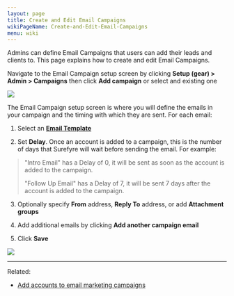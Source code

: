 ```yaml
---
layout: page
title: Create and Edit Email Campaigns
wikiPageName: Create-and-Edit-Email-Campaigns
menu: wiki
---
```


Admins can define Email Campaigns that users can add their leads and clients to. This page explains how to create and edit Email Campaigns.

Navigate to the Email Campaign setup screen by clicking **Setup (gear) > Admin > Campaigns** then click **Add campaign** or select and existing one

![](https://user-images.githubusercontent.com/31252743/35478570-929e5c9a-0395-11e8-85d4-b31338a57928.png)

The Email Campaign setup screen is where you will define the emails in your campaign and the timing with which they are sent. For each email:

1. Select an [**Email Template**](https://github.com/surefyresystems/Surefyre-Systems/wiki/Email-Templates)

2. Set **Delay**. Once an account is added to a campaign, this is the number of days that Surefyre will wait before sending the email. For example:

> 
> "Intro Email" has a Delay of 0, it will be sent as soon as the account is added to the campaign.
> 
> "Follow Up Email" has a Delay of 7, it will be sent 7 days after the account is added to the campaign.
> 

3. Optionally specify **From** address, **Reply To** address, or add **Attachment groups**

4. Add additional emails by clicking **Add another campaign email**

5. Click **Save**

![](https://user-images.githubusercontent.com/31252743/35478600-21e1d5da-0396-11e8-8667-a3b468ab2ca5.png)

***

Related:
* [Add accounts to email marketing campaigns](https://github.com/surefyresystems/Surefyre-Systems/wiki/Email#add-accounts-to-email-marketing-campaigns)
